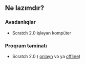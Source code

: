 ## Nə lazımdır?

### Avadanlıqlar

+ Scratch 2.0 işləyən kompüter

### Proqram təminatı

+ Scratch 2.0 ( [onlayn](https://scratch.mit.edu/projects/editor/) və ya [offline](https://scratch.mit.edu/scratch2download/))